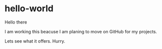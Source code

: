 # hello-world
Hello there

I am working this beacuse I am planing to move on GitHub for my projects. 

Lets see what it offers. Hurry.
